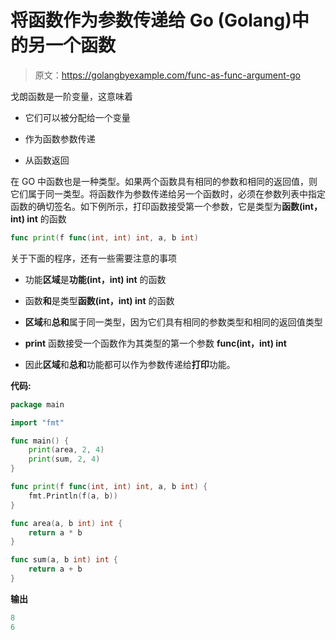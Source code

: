 # 将函数作为参数传递给 Go (Golang)中的另一个函数

> 原文：<https://golangbyexample.com/func-as-func-argument-go>

戈朗函数是一阶变量，这意味着

*   它们可以被分配给一个变量

*   作为函数参数传递

*   从函数返回

在 GO 中函数也是一种类型。如果两个函数具有相同的参数和相同的返回值，则它们属于同一类型。将函数作为参数传递给另一个函数时，必须在参数列表中指定函数的确切签名。如下例所示，打印函数接受第一个参数，它是类型为**函数(int，int) int** 的函数

```go
func print(f func(int, int) int, a, b int)
```

关于下面的程序，还有一些需要注意的事项

*   功能**区域**是**功能(int，int) int** 的函数

*   函数**和**是类型**函数(int，int) int** 的函数

*   **区域**和**总和**属于同一类型，因为它们具有相同的参数类型和相同的返回值类型

*   **print** 函数接受一个函数作为其类型的第一个参数 **func(int，int) int**

*   因此**区域**和**总和**功能都可以作为参数传递给**打印**功能。

**代码:**

```go
package main

import "fmt"

func main() {
    print(area, 2, 4)
    print(sum, 2, 4)
}

func print(f func(int, int) int, a, b int) {
    fmt.Println(f(a, b))
}

func area(a, b int) int {
    return a * b
}

func sum(a, b int) int {
    return a + b
}
```

**输出**

```go
8
6
```